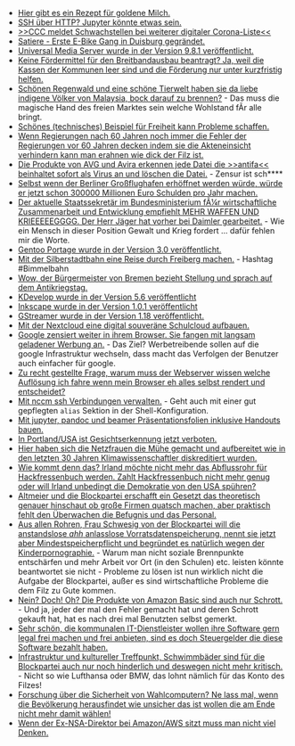 * [Hier gibt es ein Rezept für goldene Milch.](https://www.careelite.de/goldene-milch-rezept/)
* [SSH über HTTP? Jupyter könnte etwas sein.](https://opensource.com/article/20/9/remote-management-jupyter)
* [>>CCC meldet Schwachstellen bei weiterer digitaler Corona-Liste<<](https://www.ccc.de/de/updates/2020/ccc-meldet-schwachstellen-bei-weiterer-digitaler-corona-liste)
* [Satiere - Erste E-Bike Gang in Duisburg gegrändet.](http://feedproxy.google.com/~r/blogspot/rkEL/~3/bBP24TqIF5Y/electros-e-biker.html)
* [Universal Media Server wurde in der Version 9.8.1 veröffentlicht.](https://www.planet3dnow.de/cms/58313-universal-media-server-9-8-1/)
* [Keine Fördermittel für den Breitbandausbau beantragt? Ja, weil die Kassen der Kommunen leer sind und die Förderung nur unter kurzfristig helfen.](https://www.golem.de/news/breitband-kommunen-verzichten-auf-foerdergeld-fuer-internetausbau-2009-150697.html)
* [Schönen Regenwald und eine schöne Tierwelt haben sie da liebe indigene Völker von Malaysia, bock darauf zu brennen?](https://netzfrauen.org/2020/09/06/borneo-2/) - Das muss die magische Hand des freien Marktes sein welche Wohlstand fÃr alle bringt.
* [Schönes (technisches) Beispiel für Freiheit kann Probleme schaffen.](https://utcc.utoronto.ca/~cks/space/blog/web/DeFactoQueryParameters)
* [Wenn Regierungen nach 60 Jahren noch immer die Fehler der Regierungen vor 60 Jahren decken indem sie die Akteneinsicht verhindern kann man erahnen wie dick der Filz ist.](https://blog.fefe.de/?ts=a1abfb8c)
* [Die Produkte von AVG und Avira erkennen jede Datei die >>antifa<< beinhaltet sofort als Virus an und löschen die Datei.](https://blog.fefe.de/?ts=a1abf81e) - Zensur ist sch****
* [Selbst wenn der Berliner Großflughafen erhöffnet werden würde, würde er jetzt schon 300000 Millionen Euro Schulden pro Jahr machen.](https://blog.fefe.de/?ts=a1ab2fed)
* [Der aktuelle Staatssekretär im Bundesministerium fÃ¼r wirtschaftliche Zusammenarbeit und Entwicklung empfiehlt MEHR WAFFEN UND KRIEEEEEGGGG. Der Herr Jäger hat vorher bei Daimler gearbeitet.](https://blog.fefe.de/?ts=a1a8c51b) - Wie ein Mensch in dieser Position Gewalt und Krieg fordert ... dafür fehlen mir die Worte.
* [Gentoo Portage wurde in der Version 3.0 veröffentlicht.](https://www.gentoo.org/news/2020/09/05/portage-3-stablized.html)
* [Mit der Silberstadtbahn eine Reise durch Freiberg machen.](http://www.silberstadtbahn.de/) - Hashtag #Bimmelbahn
* [Wow, der Bürgermeister von Bremen bezieht Stellung und sprach auf dem Antikriegstag.](https://weltnetz.tv/video/2394-der-friedensbuergermeister)
* [KDevelop wurde in der Version 5.6 veröffentlicht](https://www.kdevelop.org/news/kdevelop-560-released)
* [Inkscape wurde in der Version 1.0.1 veröffentlicht](https://inkscape.org/release/inkscape-1.0.1/)
* [GStreamer wurde in der Version 1.18 veröffentlicht.](https://www.phoronix.com/scan.php?page=news_item&px=GStreamer-1.18-Released)
* [Mit der Nextcloud eine digital souveräne Schulcloud aufbauen.](https://nextcloud.com/blog/eine-digital-souverane-schulcloud/)
* [Google zensiert weiter in ihrem Browser. Sie fangen mit langsam geladener Werbung an.](https://www.bleepingcomputer.com/news/google/google-chrome-starts-blocking-ads-that-slow-down-the-browser/) - Das Ziel? Werbetreibende sollen auf die google Infrastruktur wechseln, dass macht das Verfolgen der Benutzer auch einfacher für google.
* [Zu recht gestellte Frage, warum muss der Webserver wissen welche Auflösung ich fahre wenn mein Browser eh alles selbst rendert und entscheidet?](https://tuxproject.de/blog/2020/09/tore-zum-mistmachweb-7-aus-bequemlichkeit-durchs-blaehweb/)
* [Mit nccm ssh Verbindungen verwalten.](https://opensource.com/article/20/9/ssh-connection-manager) - Geht auch mit einer gut gepflegten `alias` Sektion in der Shell-Konfiguration.
* [Mit jupyter, pandoc und beamer Präsentationsfolien inklusive Handouts bauen.](https://opensource.com/article/20/9/presentation-jupyter-notebooks)
* [In Portland/USA ist Gesichtserkennung jetzt verboten.](https://netzpolitik.org/2020/privatsphaere-portland-verbietet-videoueberwachung-mit-gesichtserkennung/#vorschaltbanner)
* [Hier haben sich die Netzfrauen die Mühe gemacht und aufbereitet wie in den letzten 30 Jahren Klimawissenschaftler diskreditiert wurden.](https://netzfrauen.org/2020/09/10/klima-4/)
* [Wie kommt denn das? Irland möchte nicht mehr das Abflussrohr für Hackfressenbuch werden. Zahlt Hackfressenbuch nicht mehr genug oder will Irland unbedingt die Demokratie von den USA spühren?](https://netzpolitik.org/2020/blauer-brief-aus-dublin-facebook-datentransfers-in-die-usa-vor-dem-aus/#vorschaltbanner)
* [Altmeier und die Blockpartei erschafft ein Gesetzt das theoretisch genauer hinschaut ob große Firmen quatsch machen, aber praktisch fehlt den Überwachen die Befugnis und das Personal.](https://www.golem.de/news/gesetzentwurf-beschlossen-kartellamt-soll-digitalkonzerne-schaerfer-kontrollieren-2009-150764.html)
* [Aus allen Rohren, Frau Schwesig von der Blockpartei will die anstandslose *ahh* anlasslose Vorratsdatenspeicherung, nennt sie jetzt aber Mindestspeicherpflicht und begründet es natürlich wegen der Kinderpornographie.](https://netzpolitik.org/2020/spd-ministerpraesidentin-schwesig-fordert-vorratsdatenspeicherung/) - Warum man nicht soziale Brennpunkte entschärfen und mehr Arbeit vor Ort (in den Schulen) etc. leisten könnte beantwortet sie nicht - Probleme zu lösen ist nun wirklich nicht die Aufgabe der Blockpartei, außer es sind wirtschaftliche Probleme die dem Filz zu Gute kommen.
* [Nein? Doch! Oh? Die Produkte von Amazon Basic sind auch nur Schrott.](https://www.golem.de/news/ladekabel-und-mikrowellen-brandgefahr-bei-amazon-basics-produkten-2009-150812-rss.html) - Und ja, jeder der mal den Fehler gemacht hat und deren Schrott gekauft hat, hat es nach drei mal Benutzten selbst gemerkt.
* [Sehr schön, die kommunalen IT-Dienstleister wollen ihre Software gern legal frei machen und frei anbieten, sind es doch Steuergelder die diese Software bezahlt haben.](https://www.golem.de/news/verwaltung-intitaiven-fordert-repository-fuer-oeffentlichen-code-2009-150815.html)
* [Infrastruktur und kultureller Treffpunkt, Schwimmbäder sind für die Blockpartei auch nur noch hinderlich und deswegen nicht mehr kritisch.](https://blog.fefe.de/?ts=a1a2ba3f) - Nicht so wie Lufthansa oder BMW, das lohnt nämlich für das Konto des Filzes!
* [Forschung über die Sicherheit von Wahlcomputern? Ne lass mal, wenn die Bevölkerung herausfindet wie unsicher das ist wollen die am Ende nicht mehr damit wählen!](https://blog.fefe.de/?ts=a1a2bab3)
* [Wenn der Ex-NSA-Direktor bei Amazon/AWS sitzt muss man nicht viel Denken.](https://blog.fefe.de/?ts=a1a4d921)
